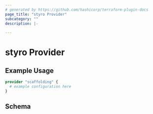 ```yaml
---
# generated by https://github.com/hashicorp/terraform-plugin-docs
page_title: "styro Provider"
subcategory: ""
description: |-
  
---
```


# styro Provider



## Example Usage

```terraform
provider "scaffolding" {
  # example configuration here
}
```

<!-- schema generated by tfplugindocs -->
## Schema
